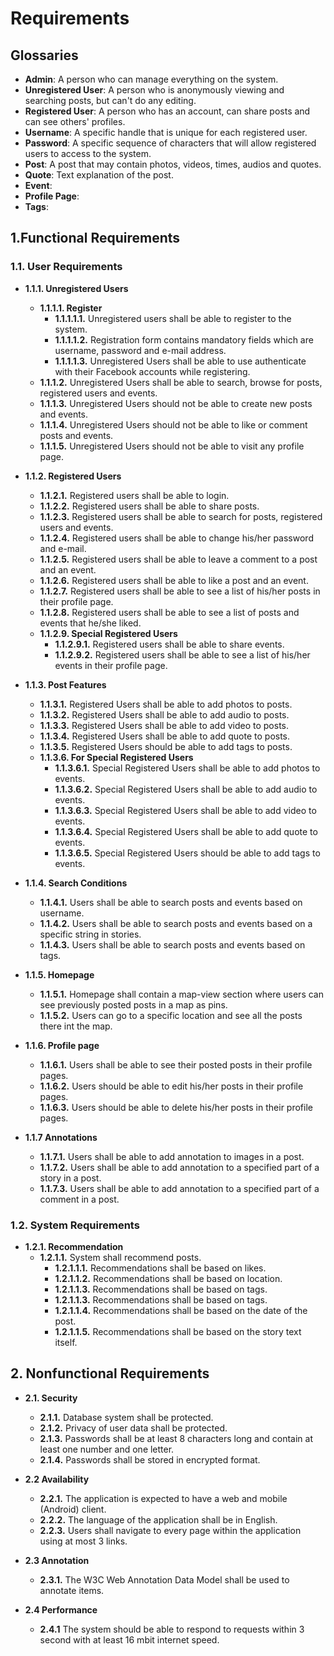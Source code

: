 

# Requirements

## Glossaries
* **Admin**: A person who can manage everything on the system.
* **Unregistered User**: A person who is anonymously viewing and searching posts, but can't do any editing.
* **Registered User**: A person who has an account, can share posts and can see others' profiles.
* **Username**: A specific handle that is unique for each registered user.
* **Password**: A specific sequence of characters that will allow registered users to access to the system.
* **Post**: A post that may contain photos, videos, times, audios and quotes.
* **Quote**: Text explanation of the post.
* **Event**: 
* **Profile Page**: 
* **Tags**: 

## 1.Functional Requirements
	
### 1.1. User Requirements

* **1.1.1. Unregistered Users**
   * **1.1.1.1. Register**
      * **1.1.1.1.1.** Unregistered users shall be able to register to the system.
      * **1.1.1.1.2.** Registration form contains mandatory fields which are username, password and e-mail address.
      * **1.1.1.1.3.** Unregistered Users shall be able to use authenticate with their Facebook accounts while registering.
   * **1.1.1.2.** Unregistered Users shall be able to search, browse for posts, registered users and events.
   * **1.1.1.3.** Unregistered Users should not be able to create new posts and events.
   * **1.1.1.4.** Unregistered Users should not be able to like or comment posts and events.
   * **1.1.1.5.** Unregistered Users should not be able to visit any profile page.

* **1.1.2. Registered Users**
   * **1.1.2.1.** Registered users shall be able to login.
   * **1.1.2.2.** Registered users shall be able to share posts.
   * **1.1.2.3.** Registered users shall be able to search for posts, registered users and events.
   * **1.1.2.4.** Registered users shall be able to change his/her password and e-mail.
   * **1.1.2.5.** Registered users shall be able to leave a comment to a post and an event.
   * **1.1.2.6.** Registered users shall be able to like a post and an event.
   * **1.1.2.7.** Registered users shall be able to see a list of his/her posts in their profile page.
   * **1.1.2.8.** Registered users shall be able to see a list of posts and events that he/she liked.
    * **1.1.2.9. Special Registered Users**
        * **1.1.2.9.1.** Registered users shall be able to share events.
        * **1.1.2.9.2.** Registered users shall be able to see a list of his/her events in their profile page.

* **1.1.3. Post Features**
   * **1.1.3.1.** Registered Users shall be able to add photos to posts.
   * **1.1.3.2.** Registered Users shall be able to add audio to posts.
   * **1.1.3.3.** Registered Users shall be able to add video to posts.
   * **1.1.3.4.** Registered Users shall be able to add quote to posts.
   * **1.1.3.5.** Registered Users should be able to add tags to posts.
   * **1.1.3.6. For Special Registered Users**
      * **1.1.3.6.1.** Special Registered Users shall be able to add photos to events.
      * **1.1.3.6.2.** Special Registered Users shall be able to add audio to events.
      * **1.1.3.6.3.** Special Registered Users shall be able to add video to events.
      * **1.1.3.6.4.** Special Registered Users shall be able to add quote to events.
      * **1.1.3.6.5.** Special Registered Users should be able to add tags to events.

* **1.1.4. Search Conditions**
   * **1.1.4.1.** Users shall be able to search posts and events based on username.
   * **1.1.4.2.** Users shall be able to search posts and events based on a specific string in stories.
   * **1.1.4.3.** Users shall be able to search posts and events based on tags.

* **1.1.5. Homepage**
   * **1.1.5.1.** Homepage shall contain a map-view section where users can see previously posted posts in a map as pins.
   * **1.1.5.2.** Users can go to a specific location and see all the posts there int the map.

* **1.1.6. Profile page**
   * **1.1.6.1.** Users shall be able to see their posted posts in their profile pages.
   * **1.1.6.2.** Users should be able to edit his/her posts in their profile pages.
   * **1.1.6.3.** Users should be able to delete his/her posts in their profile pages.

* **1.1.7 Annotations**
   * **1.1.7.1.** Users shall be able to add annotation to images in a post.
   * **1.1.7.2.** Users shall be able to add annotation to a specified part of a story in a post.
   * **1.1.7.3.** Users shall be able to add annotation to a specified part of a comment in a post.

### 1.2. System Requirements

* **1.2.1. Recommendation**
   * **1.2.1.1.** System shall recommend posts.
      * **1.2.1.1.1.** Recommendations shall be based on likes.
      * **1.2.1.1.2.** Recommendations shall be based on location.
      * **1.2.1.1.3.** Recommendations shall be based on tags.
      * **1.2.1.1.3.** Recommendations shall be based on tags.
      * **1.2.1.1.4.** Recommendations shall be based on the date of the post.
      * **1.2.1.1.5.** Recommendations shall be based on the story text itself.



## 2. Nonfunctional Requirements

* **2.1. Security**
   * **2.1.1.** Database system shall be protected.
   * **2.1.2.** Privacy of user data shall be protected.
   * **2.1.3.** Passwords shall be at least 8 characters long and contain at least one number and one letter.
   * **2.1.4.** Passwords shall be stored in encrypted format.

* **2.2 Availability**
   * **2.2.1.** The application is expected to have a web and mobile (Android) client.
   * **2.2.2.** The language of the application shall be in English.
   * **2.2.3.** Users shall navigate to every page within the application using at most 3 links.

* **2.3 Annotation**
   * **2.3.1.** The W3C Web Annotation Data Model shall be used to annotate items.

* **2.4 Performance**
   * **2.4.1** The system should be able to respond to requests within 3 second with at least 16 mbit internet speed.
